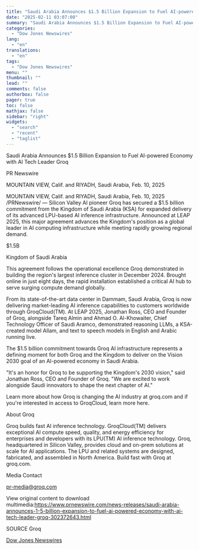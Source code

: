 ```yaml
---
title: "Saudi Arabia Announces $1.5 Billion Expansion to Fuel AI-powered Economy with AI Tech Leader Groq"
date: "2025-02-11 03:07:00"
summary: "Saudi Arabia Announces $1.5 Billion Expansion to Fuel AI-powered Economy with AI Tech Leader GroqPR NewswireMOUNTAIN VIEW, Calif. and RIYADH, Saudi Arabia, Feb. 10, 2025MOUNTAIN VIEW, Calif. and RIYADH, Saudi Arabia, Feb. 10, 2025 /PRNewswire/ — Silicon Valley AI pioneer Groq has secured a $1.5 billion commitment from the Kingdom..."
categories:
  - "Dow Jones Newswires"
lang:
  - "en"
translations:
  - "en"
tags:
  - "Dow Jones Newswires"
menu: ""
thumbnail: ""
lead: ""
comments: false
authorbox: false
pager: true
toc: false
mathjax: false
sidebar: "right"
widgets:
  - "search"
  - "recent"
  - "taglist"
---
```


Saudi Arabia Announces $1.5 Billion Expansion to Fuel AI-powered Economy with AI Tech Leader Groq

PR Newswire

MOUNTAIN VIEW, Calif. and RIYADH, Saudi Arabia, Feb. 10, 2025

MOUNTAIN VIEW, Calif. and RIYADH, Saudi Arabia, Feb. 10, 2025 /PRNewswire/ — Silicon Valley AI pioneer Groq has secured a $1.5 billion commitment from the Kingdom of Saudi Arabia (KSA) for expanded delivery of its advanced LPU-based AI inference infrastructure. Announced at LEAP 2025, this major agreement advances the Kingdom's position as a global leader in AI computing infrastructure while meeting rapidly growing regional demand.

$1.5B

Kingdom of Saudi Arabia

This agreement follows the operational excellence Groq demonstrated in building the region's largest inference cluster in December 2024. Brought online in just eight days, the rapid installation established a critical AI hub to serve surging compute demand globally.

From its state-of-the-art data center in Dammam, Saudi Arabia, Groq is now delivering market-leading AI inference capabilities to customers worldwide through GroqCloud(TM). At LEAP 2025, Jonathan Ross, CEO and Founder of Groq, alongside Tareq Almin and Ahmad O. Al-Khowaiter, Chief Technology Officer of Saudi Aramco, demonstrated reasoning LLMs, a KSA-created model Allam, and text to speech models in English and Arabic running live.

The $1.5 billion commitment towards Groq AI infrastructure represents a defining moment for both Groq and the Kingdom to deliver on the Vision 2030 goal of an AI-powered economy in Saudi Arabia.

"It's an honor for Groq to be supporting the Kingdom's 2030 vision," said Jonathan Ross, CEO and Founder of Groq. "We are excited to work alongside Saudi innovators to shape the next chapter of AI."

Learn more about how Groq is changing the AI industry at groq.com and if you're interested in access to GroqCloud, learn more here.

About Groq

Groq builds fast AI inference technology. GroqCloud(TM) delivers exceptional AI compute speed, quality, and energy efficiency for enterprises and developers with its LPU(TM) AI inference technology. Groq, headquartered in Silicon Valley, provides cloud and on-prem solutions at scale for AI applications. The LPU and related systems are designed, fabricated, and assembled in North America. Build fast with Groq at groq.com.

Media Contact

pr-media@groq.com

View original content to download multimedia:https://www.prnewswire.com/news-releases/saudi-arabia-announces-1-5-billion-expansion-to-fuel-ai-powered-economy-with-ai-tech-leader-groq-302372643.html

SOURCE Groq

[Dow Jones Newswires](https://www.tradingview.com/news/DJN_DN20250210008667:0/)
